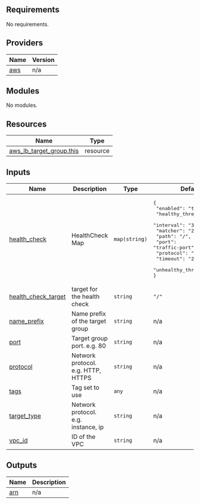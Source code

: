 <!-- BEGIN_TF_DOCS -->
## Requirements

No requirements.

## Providers

| Name | Version |
|------|---------|
| <a name="provider_aws"></a> [aws](#provider\_aws) | n/a |

## Modules

No modules.

## Resources

| Name | Type |
|------|------|
| [aws_lb_target_group.this](https://registry.terraform.io/providers/hashicorp/aws/latest/docs/resources/lb_target_group) | resource |

## Inputs

| Name | Description | Type | Default | Required |
|------|-------------|------|---------|:--------:|
| <a name="input_health_check"></a> [health\_check](#input\_health\_check) | HealthCheck Map | `map(string)` | <pre>{<br>  "enabled": "true",<br>  "healthy_threshold": "4",<br>  "interval": "30",<br>  "matcher": "200",<br>  "path": "/",<br>  "port": "traffic-port",<br>  "protocol": "HTTP",<br>  "timeout": "20",<br>  "unhealthy_threshold": "2"<br>}</pre> | no |
| <a name="input_health_check_target"></a> [health\_check\_target](#input\_health\_check\_target) | target for the health check | `string` | `"/"` | no |
| <a name="input_name_prefix"></a> [name\_prefix](#input\_name\_prefix) | Name prefix of the target group | `string` | n/a | yes |
| <a name="input_port"></a> [port](#input\_port) | Target group port. e.g. 80 | `string` | n/a | yes |
| <a name="input_protocol"></a> [protocol](#input\_protocol) | Network protocol. e.g. HTTP, HTTPS | `string` | n/a | yes |
| <a name="input_tags"></a> [tags](#input\_tags) | Tag set to use | `any` | n/a | yes |
| <a name="input_target_type"></a> [target\_type](#input\_target\_type) | Network protocol. e.g. instance, ip | `string` | n/a | yes |
| <a name="input_vpc_id"></a> [vpc\_id](#input\_vpc\_id) | ID of the VPC | `string` | n/a | yes |

## Outputs

| Name | Description |
|------|-------------|
| <a name="output_arn"></a> [arn](#output\_arn) | n/a |
<!-- END_TF_DOCS -->
